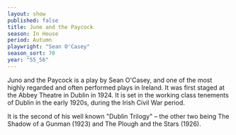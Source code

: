 ```yaml
---
layout: show
published: false
title: June and the Paycock
season: In House
period: Autumn
playwright: "Sean O'Casey"
season_sort: 70
year: "55_56"
---
```


Juno and the Paycock is a play by Sean O'Casey, and one of the most highly regarded and often performed plays in Ireland. It was first staged at the Abbey Theatre in Dublin in 1924. It is set in the working class tenements of Dublin in the early 1920s, during the Irish Civil War period.

It is the second of his well known "Dublin Trilogy" – the other two being The Shadow of a Gunman (1923) and The Plough and the Stars (1926).
